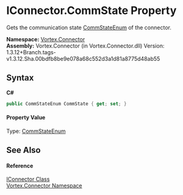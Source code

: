 # IConnector.CommState Property 
 

Gets the communication state <a href="T_Vortex_Connector_CommStateEnum.md">CommStateEnum</a> of the connector.

**Namespace:**&nbsp;<a href="N_Vortex_Connector.md">Vortex.Connector</a><br />**Assembly:**&nbsp;Vortex.Connector (in Vortex.Connector.dll) Version: 1.3.12+Branch.tags-v1.3.12.Sha.00bdfb8be9e078a68c552d3a1d81a8775d48ab55

## Syntax

**C#**<br />
``` C#
public CommStateEnum CommState { get; set; }
```


#### Property Value
Type: <a href="T_Vortex_Connector_CommStateEnum.md">CommStateEnum</a>

## See Also


#### Reference
<a href="T_Vortex_Connector_IConnector.md">IConnector Class</a><br /><a href="N_Vortex_Connector.md">Vortex.Connector Namespace</a><br />